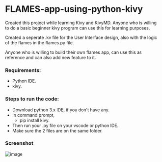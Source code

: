# FLAMES-app-using-python-kivy
Created this project while learning Kivy and KivyMD.
Anyone who is willing to do a basic beginner kivy program can use this for learning purposes.

Created a seperate .kv file for the User Interface design, also with the logic of the flames in the flames.py file.

Anyone who is willing to build their own flames app, can use this as reference and can also add new feature to it.

### Requirements:

* Python IDE.
* kivy.

### Steps to run the code:

* Download python 3.x IDE, if you don't have any.
* In command prompt,<br/>
    * pip install kivy.<br/>
* Then run your .py file on your vscode or python IDE.
* Make sure the 2 files are on the same folder.

### Screenshot

![image](https://user-images.githubusercontent.com/73337534/219921853-67f6ec48-8469-423d-9ade-f1d83a7e8fc3.png)
